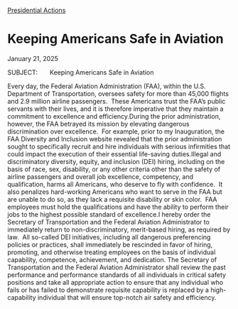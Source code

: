[Presidential Actions](https://www.whitehouse.gov/presidential-actions/)

# 					Keeping Americans Safe in Aviation				

January 21, 2025

SUBJECT:       Keeping Americans Safe in Aviation

Every day, the Federal Aviation Administration (FAA), within the U.S. Department of Transportation, oversees safety for more than 45,000 flights and 2.9 million airline passengers.  These Americans trust the FAA’s public servants with their lives, and it is therefore imperative that they maintain a commitment to excellence and efficiency.During the prior administration, however, the FAA betrayed its mission by elevating dangerous discrimination over excellence.  For example, prior to my Inauguration, the FAA Diversity and Inclusion website revealed that the prior administration sought to specifically recruit and hire individuals with serious infirmities that could impact the execution of their essential life-saving duties.Illegal and discriminatory diversity, equity, and inclusion (DEI) hiring, including on the basis of race, sex, disability, or any other criteria other than the safety of airline passengers and overall job excellence, competency, and qualification, harms all Americans, who deserve to fly with confidence.  It also penalizes hard-working Americans who want to serve in the FAA but are unable to do so, as they lack a requisite disability or skin color.  FAA employees must hold the qualifications and have the ability to perform their jobs to the highest possible standard of excellence.I hereby order the Secretary of Transportation and the Federal Aviation Administrator to immediately return to non-discriminatory, merit-based hiring, as required by law.  All so-called DEI initiatives, including all dangerous preferencing policies or practices, shall immediately be rescinded in favor of hiring, promoting, and otherwise treating employees on the basis of individual capability, competence, achievement, and dedication. The Secretary of Transportation and the Federal Aviation Administrator shall review the past performance and performance standards of all individuals in critical safety positions and take all appropriate action to ensure that any individual who fails or has failed to demonstrate requisite capability is replaced by a high-capability individual that will ensure top-notch air safety and efficiency.
